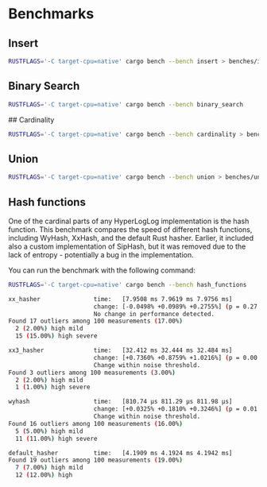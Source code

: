 # Benchmarks

## Insert

```bash
RUSTFLAGS='-C target-cpu=native' cargo bench --bench insert > benches/insert.log
```

## Binary Search

```bash
RUSTFLAGS='-C target-cpu=native' cargo bench --bench binary_search 
```

## Cardinality

```bash
RUSTFLAGS='-C target-cpu=native' cargo bench --bench cardinality > benches/cardinality.log
```

## Union

```bash
RUSTFLAGS='-C target-cpu=native' cargo bench --bench union > benches/union.log
```

## Hash functions
One of the cardinal parts of any HyperLogLog implementation is the hash function. This benchmark compares the speed of different hash functions, including WyHash, XxHash, and the default Rust hasher. Earlier, it included also a custom implementation of SipHash, but it was removed due to the lack of entropy - potentially a bug in the implementation.

You can run the benchmark with the following command:

```bash
RUSTFLAGS='-C target-cpu=native' cargo bench --bench hash_functions
```

```bash
xx_hasher               time:   [7.9508 ms 7.9619 ms 7.9756 ms]
                        change: [-0.0498% +0.0989% +0.2755%] (p = 0.27 > 0.05)
                        No change in performance detected.
Found 17 outliers among 100 measurements (17.00%)
  2 (2.00%) high mild
  15 (15.00%) high severe

xx3_hasher              time:   [32.412 ms 32.444 ms 32.484 ms]
                        change: [+0.7360% +0.8759% +1.0216%] (p = 0.00 < 0.05)
                        Change within noise threshold.
Found 3 outliers among 100 measurements (3.00%)
  2 (2.00%) high mild
  1 (1.00%) high severe

wyhash                  time:   [810.74 µs 811.29 µs 811.98 µs]
                        change: [+0.0325% +0.1810% +0.3246%] (p = 0.01 < 0.05)
                        Change within noise threshold.
Found 16 outliers among 100 measurements (16.00%)
  5 (5.00%) high mild
  11 (11.00%) high severe

default_hasher          time:   [4.1909 ms 4.1924 ms 4.1942 ms]
Found 19 outliers among 100 measurements (19.00%)
  7 (7.00%) high mild
  12 (12.00%) high 
```